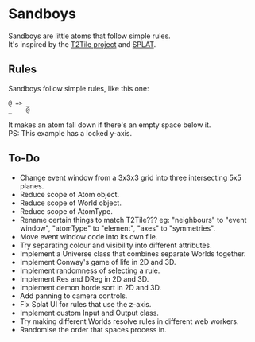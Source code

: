 # Sandboys
Sandboys are little atoms that follow simple rules.<br>
It's inspired by the [T2Tile project](https://t2tile.org/) and [SPLAT](https://github.com/DaveAckley/SPLAT).

## Rules
Sandboys follow simple rules, like this one:
```
@ => _
_    @
```
It makes an atom fall down if there's an empty space below it.<br>
PS: This example has a locked y-axis.

## To-Do
* Change event window from a 3x3x3 grid into three intersecting 5x5 planes.
* Reduce scope of Atom object.
* Reduce scope of World object.
* Reduce scope of AtomType.
* Rename certain things to match T2Tile??? eg: "neighbours" to "event window", "atomType" to "element", "axes" to "symmetries".
* Move event window code into its own file.
* Try separating colour and visibility into different attributes.
* Implement a Universe class that combines separate Worlds together.
* Implement Conway's game of life in 2D and 3D.
* Implement randomness of selecting a rule.
* Implement Res and DReg in 2D and 3D.
* Implement demon horde sort in 2D and 3D.
* Add panning to camera controls.
* Fix Splat UI for rules that use the z-axis.
* Implement custom Input and Output class.
* Try making different Worlds resolve rules in different web workers.
* Randomise the order that spaces process in.
